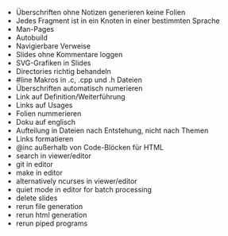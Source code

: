* Überschriften ohne Notizen generieren keine Folien
* Jedes Fragment ist in ein Knoten in einer bestimmten Sprache
* Man-Pages
* Autobuild
* Navigierbare Verweise
* Slides ohne Kommentare loggen
* SVG-Grafiken in Slides
* Directories richtig behandeln
* #line Makros in .c, .cpp und .h Dateien
* Überschriften automatisch numerieren
* Link auf Definition/Weiterführung
* Links auf Usages
* Folien nummerieren
* Doku auf englisch
* Aufteilung in Dateien nach Entstehung, nicht nach Themen
* Links formatieren
* @inc außerhalb von Code-Blöcken für HTML
* search in viewer/editor
* git in editor
* make in editor
* alternatively ncurses in viewer/editor
* quiet mode in editor for batch processing
* delete slides
* rerun file generation
* rerun html generation
* rerun piped programs

